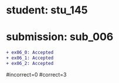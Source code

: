 # student: stu_145
# submission: sub_006

```diff
+ ex06_0: Accepted
+ ex06_1: Accepted
+ ex06_2: Accepted
```
#incorrect=0
#correct=3
